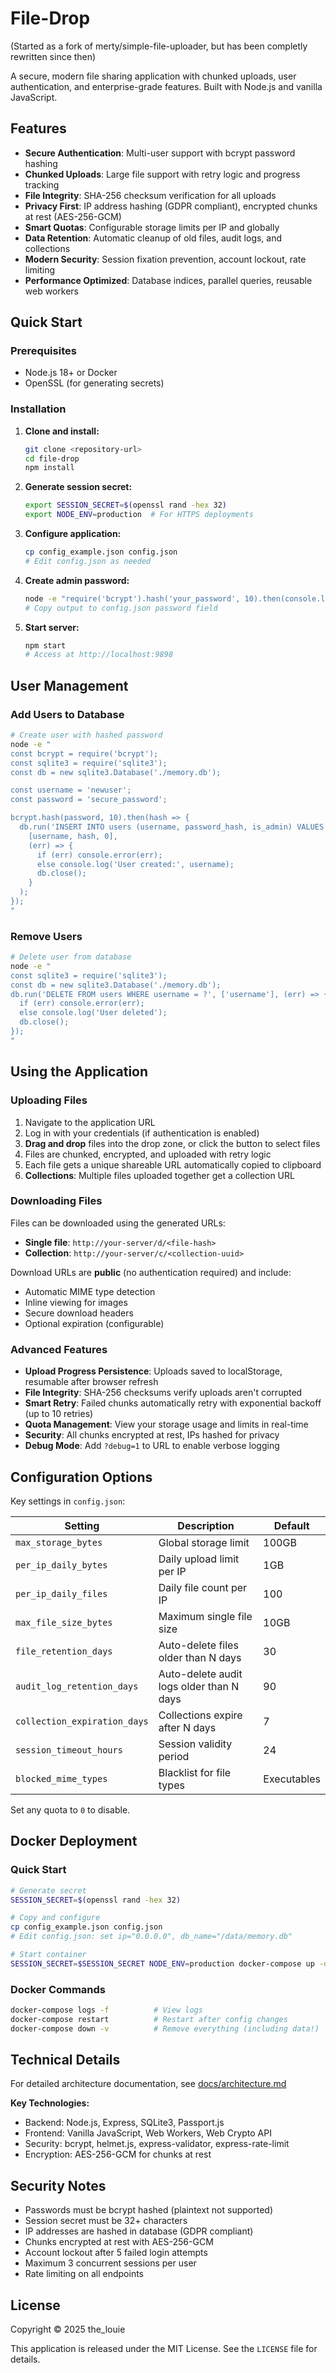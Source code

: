 # File-Drop

(Started as a fork of merty/simple-file-uploader, but has been completly rewritten since then)

A secure, modern file sharing application with chunked uploads, user authentication, and enterprise-grade features. Built with Node.js and vanilla JavaScript.

## Features

- **Secure Authentication**: Multi-user support with bcrypt password hashing
- **Chunked Uploads**: Large file support with retry logic and progress tracking
- **File Integrity**: SHA-256 checksum verification for all uploads
- **Privacy First**: IP address hashing (GDPR compliant), encrypted chunks at rest (AES-256-GCM)
- **Smart Quotas**: Configurable storage limits per IP and globally
- **Data Retention**: Automatic cleanup of old files, audit logs, and collections
- **Modern Security**: Session fixation prevention, account lockout, rate limiting
- **Performance Optimized**: Database indices, parallel queries, reusable web workers

## Quick Start

### Prerequisites
- Node.js 18+ or Docker
- OpenSSL (for generating secrets)

### Installation

1. **Clone and install:**
   ```bash
   git clone <repository-url>
   cd file-drop
   npm install
   ```

2. **Generate session secret:**
   ```bash
   export SESSION_SECRET=$(openssl rand -hex 32)
   export NODE_ENV=production  # For HTTPS deployments
   ```

3. **Configure application:**
   ```bash
   cp config_example.json config.json
   # Edit config.json as needed
   ```

4. **Create admin password:**
   ```bash
   node -e "require('bcrypt').hash('your_password', 10).then(console.log)"
   # Copy output to config.json password field
   ```

5. **Start server:**
   ```bash
   npm start
   # Access at http://localhost:9898
   ```

## User Management

### Add Users to Database

```bash
# Create user with hashed password
node -e "
const bcrypt = require('bcrypt');
const sqlite3 = require('sqlite3');
const db = new sqlite3.Database('./memory.db');

const username = 'newuser';
const password = 'secure_password';

bcrypt.hash(password, 10).then(hash => {
  db.run('INSERT INTO users (username, password_hash, is_admin) VALUES (?, ?, ?)',
    [username, hash, 0],
    (err) => {
      if (err) console.error(err);
      else console.log('User created:', username);
      db.close();
    }
  );
});
"
```

### Remove Users

```bash
# Delete user from database
node -e "
const sqlite3 = require('sqlite3');
const db = new sqlite3.Database('./memory.db');
db.run('DELETE FROM users WHERE username = ?', ['username'], (err) => {
  if (err) console.error(err);
  else console.log('User deleted');
  db.close();
});
"
```

## Using the Application

### Uploading Files

1. Navigate to the application URL
2. Log in with your credentials (if authentication is enabled)
3. **Drag and drop** files into the drop zone, or click the button to select files
4. Files are chunked, encrypted, and uploaded with retry logic
5. Each file gets a unique shareable URL automatically copied to clipboard
6. **Collections**: Multiple files uploaded together get a collection URL

### Downloading Files

Files can be downloaded using the generated URLs:
- **Single file**: `http://your-server/d/<file-hash>`
- **Collection**: `http://your-server/c/<collection-uuid>`

Download URLs are **public** (no authentication required) and include:
- Automatic MIME type detection
- Inline viewing for images
- Secure download headers
- Optional expiration (configurable)

### Advanced Features

- **Upload Progress Persistence**: Uploads saved to localStorage, resumable after browser refresh
- **File Integrity**: SHA-256 checksums verify uploads aren't corrupted
- **Smart Retry**: Failed chunks automatically retry with exponential backoff (up to 10 retries)
- **Quota Management**: View your storage usage and limits in real-time
- **Security**: All chunks encrypted at rest, IPs hashed for privacy
- **Debug Mode**: Add `?debug=1` to URL to enable verbose logging

## Configuration Options

Key settings in `config.json`:

| Setting | Description | Default |
|---------|-------------|---------|
| `max_storage_bytes` | Global storage limit | 100GB |
| `per_ip_daily_bytes` | Daily upload limit per IP | 1GB |
| `per_ip_daily_files` | Daily file count per IP | 100 |
| `max_file_size_bytes` | Maximum single file size | 10GB |
| `file_retention_days` | Auto-delete files older than N days | 30 |
| `audit_log_retention_days` | Auto-delete audit logs older than N days | 90 |
| `collection_expiration_days` | Collections expire after N days | 7 |
| `session_timeout_hours` | Session validity period | 24 |
| `blocked_mime_types` | Blacklist for file types | Executables |

Set any quota to `0` to disable.

## Docker Deployment

### Quick Start

```bash
# Generate secret
SESSION_SECRET=$(openssl rand -hex 32)

# Copy and configure
cp config_example.json config.json
# Edit config.json: set ip="0.0.0.0", db_name="/data/memory.db"

# Start container
SESSION_SECRET=$SESSION_SECRET NODE_ENV=production docker-compose up -d
```

### Docker Commands

```bash
docker-compose logs -f          # View logs
docker-compose restart          # Restart after config changes
docker-compose down -v          # Remove everything (including data!)
```

## Technical Details

For detailed architecture documentation, see [docs/architecture.md](docs/architecture.md)

**Key Technologies:**
- Backend: Node.js, Express, SQLite3, Passport.js
- Frontend: Vanilla JavaScript, Web Workers, Web Crypto API
- Security: bcrypt, helmet.js, express-validator, express-rate-limit
- Encryption: AES-256-GCM for chunks at rest

## Security Notes

- Passwords must be bcrypt hashed (plaintext not supported)
- Session secret must be 32+ characters
- IP addresses are hashed in database (GDPR compliant)
- Chunks encrypted at rest with AES-256-GCM
- Account lockout after 5 failed login attempts
- Maximum 3 concurrent sessions per user
- Rate limiting on all endpoints

## License

Copyright © 2025 the_louie

This application is released under the MIT License. See the `LICENSE` file for details.